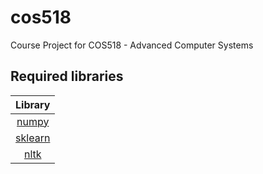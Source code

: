 # cos518
Course Project for COS518 - Advanced Computer Systems

Required libraries
------------------

|Library|
|:-----:|
|[numpy](http://www.numpy.org/)|
|[sklearn](http://scikit-learn.org/stable/)|
|[nltk](http://www.nltk.org/)|

